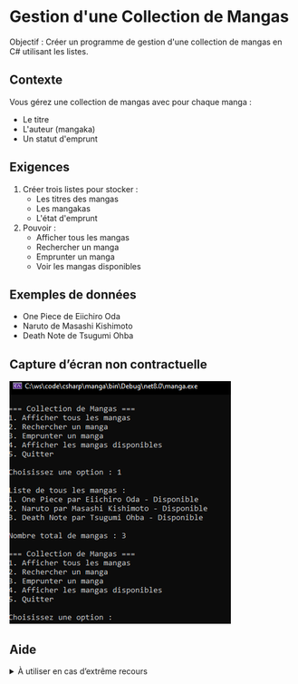 # Gestion d'une Collection de Mangas

Objectif : Créer un programme de gestion d'une collection de mangas en C# utilisant les listes.

## Contexte
Vous gérez une collection de mangas avec pour chaque manga :

- Le titre
- L'auteur (mangaka)
- Un statut d'emprunt

## Exigences

1. Créer trois listes pour stocker :
    - Les titres des mangas
    - Les mangakas
    - L'état d'emprunt
2. Pouvoir :
    - Afficher tous les mangas
    - Rechercher un manga
    - Emprunter un manga
    - Voir les mangas disponibles
   
## Exemples de données
- One Piece de Eiichiro Oda
- Naruto de Masashi Kishimoto
- Death Note de Tsugumi Ohba

## Capture d’écran non contractuelle

![manga.png](manga.png)

## Aide

<details>
<summary>À utiliser en cas d’extrême recours</summary>

```csharp
using System;
using System.Collections.Generic;

class Program
{
    static void Main(string[] args)
    {
        // Création des trois listes parallèles
        List<string> titres = new List<string>();
        List<string> mangakas = new List<string>();
        List<bool> estEmprunte = new List<bool>();

        // Ajout de quelques mangas
        titres.Add("One Piece");
        mangakas.Add("Eiichiro Oda");
        estEmprunte.Add(false);

        titres.Add("Naruto");
        mangakas.Add("Masashi Kishimoto");
        estEmprunte.Add(false);

        titres.Add("Death Note");
        mangakas.Add("Tsugumi Ohba");
        estEmprunte.Add(false);

        while (true)
        {
            Console.WriteLine("\n=== Collection de Mangas ===");
            Console.WriteLine("1. Afficher tous les mangas");
            Console.WriteLine("2. Rechercher un manga");
            Console.WriteLine("3. Emprunter un manga");
            Console.WriteLine("4. Afficher les mangas disponibles");
            Console.WriteLine("5. Quitter");

            Console.Write("\nChoisissez une option : ");
            string choix = Console.ReadLine();

            if (choix == "1") // Afficher tous les mangas
            {
                Console.WriteLine("\nListe de tous les mangas :");
                for (int i = 0; i < titres.Count; i++)
                {
                    string status = estEmprunte[i] ? "Emprunté" : "Disponible";
                    Console.WriteLine($"{i + 1}. {titres[i]} par {mangakas[i]} - {status}");
                }
                Console.WriteLine($"\nNombre total de mangas : {titres.Count}");
            }
            else if (choix == "2") // Rechercher un manga
            {
                Console.Write("\nEntrez le titre du manga à rechercher : ");
                string recherche = Console.ReadLine();

                bool trouve = false;
                for (int i = 0; i < titres.Count; i++)
                {
                    if (titres[i].ToLower() == recherche.ToLower())
                    {
                        string status = estEmprunte[i] ? "Emprunté" : "Disponible";
                        Console.WriteLine($"Manga trouvé : {titres[i]} par {mangakas[i]} - {status}");
                        trouve = true;
                        break;
                    }
                }
                if (!trouve)
                {
                    Console.WriteLine("Manga non trouvé.");
                }
            }
            else if (choix == "3") // Emprunter un manga
            {
                Console.Write("\nEntrez le titre du manga à emprunter : ");
                string titre = Console.ReadLine();

                bool trouve = false;
                for (int i = 0; i < titres.Count; i++)
                {
                    if (titres[i].ToLower() == titre.ToLower())
                    {
                        if (!estEmprunte[i])
                        {
                            estEmprunte[i] = true;
                            Console.WriteLine("Manga emprunté avec succès !");
                        }
                        else
                        {
                            Console.WriteLine("Ce manga est déjà emprunté.");
                        }
                        trouve = true;
                        break;
                    }
                }
                if (!trouve)
                {
                    Console.WriteLine("Manga non trouvé.");
                }
            }
            else if (choix == "4") // Afficher les mangas disponibles
            {
                Console.WriteLine("\nMangas disponibles :");
                bool aucunManga = true;
                
                for (int i = 0; i < titres.Count; i++)
                {
                    if (!estEmprunte[i])
                    {
                        Console.WriteLine($"{i + 1}. {titres[i]} par {mangakas[i]}");
                        aucunManga = false;
                    }
                }

                if (aucunManga)
                {
                    Console.WriteLine("Aucun manga disponible actuellement.");
                }
            }
            else if (choix == "5") // Quitter
            {
                break;
            }
            else
            {
                Console.WriteLine("Option invalide !");
            }
        }
    }
}
```

</details>